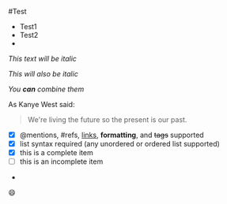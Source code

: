 #Test

* Test1
* Test2
* 
*This text will be italic*

_This will also be italic_

*You **can** combine them*


As Kanye West said:

> We're living the future so
> the present is our past.


- [x] @mentions, #refs, [links](), **formatting**, and <del>tags</del> supported
- [x] list syntax required (any unordered or ordered list supported)
- [x] this is a complete item
- [ ] this is an incomplete item
- 

:smile:
